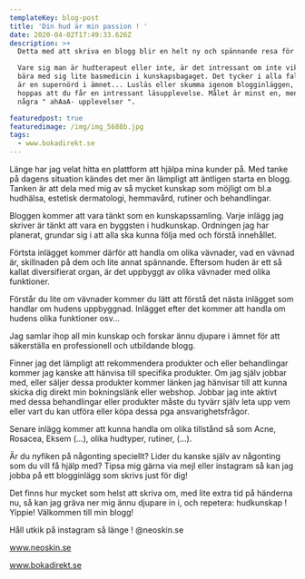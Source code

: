 ```yaml
---
templateKey: blog-post
title: 'Din hud är min passion ! '
date: 2020-04-02T17:49:33.626Z
description: >+
  Detta med att skriva en blogg blir en helt ny och spännande resa för mig. 

  Vare sig man är hudterapeut eller inte, är det intressant om inte viktigt, att
  bära med sig lite basmedicin i kunskapsbagaget. Det tycker i alla fall jag som
  är en supernörd i ämnet... Lusläs eller skumma igenom blogginläggen, jag
  hoppas att du får en intressant läsupplevelse. Målet är minst en, men gärna
  några " ahAaA- upplevelser ".

featuredpost: true
featuredimage: /img/img_5688b.jpg
tags:
  - www.bokadirekt.se
---
```

Länge har jag velat hitta en plattform att hjälpa mina kunder på. Med tanke på dagens situation kändes det mer än lämpligt att äntligen starta en blogg. Tanken är att dela med mig av så mycket kunskap som möjligt om bl.a hudhälsa, estetisk dermatologi, hemmavård, rutiner och behandlingar. 

Bloggen kommer att vara tänkt som en kunskapssamling. Varje inlägg jag skriver är tänkt att vara en byggsten i hudkunskap. Ordningen jag har planerat, grundar sig i att alla ska kunna följa med och förstå innehållet. 

Förtsta inlägget kommer därför att handla om olika vävnader, vad en vävnad är, skillnaden på dem och lite annat spännande. Eftersom huden är ett så kallat diversifierat organ, är det uppbyggt av olika vävnader med olika funktioner. 

Förstår du lite om vävnader kommer du lätt att förstå det nästa inlägget som handlar om hudens uppbyggnad. Inlägget efter det kommer att handla om hudens olika funktioner osv...

Jag samlar ihop all min kunskap och forskar ännu djupare i ämnet för att säkerställa en professionell och utbildande blogg.

Finner jag det lämpligt att rekommendera produkter och eller behandlingar kommer jag kanske att hänvisa till specifika produkter. Om jag själv jobbar med, eller säljer dessa produkter kommer länken jag hänvisar till att kunna skicka dig direkt min bokningslänk eller webshop. Jobbar jag inte aktivt med dessa behandlingar eller produkter måste du tyvärr själv leta upp vem eller vart du kan utföra eller köpa dessa pga ansvarighetsfrågor.

Senare inlägg kommer att kunna handla om olika tillstånd så som Acne, Rosacea, Eksem (...), olika hudtyper, rutiner, (...). 

Är du nyfiken på någonting speciellt? Lider du kanske själv av någonting som du vill få hjälp med? Tipsa mig gärna via mejl eller instagram så kan jag jobba på ett blogginlägg som skrivs just för dig! 

Det finns hur mycket som helst att skriva om, med lite extra tid på händerna nu, så kan jag gräva ner mig ännu djupare in i, och repetera: hudkunskap ! Yippie! Välkommen till min blogg!

Håll utkik på instagram så länge ! @neoskin.se

www.neoskin.se

www.bokadirekt.se